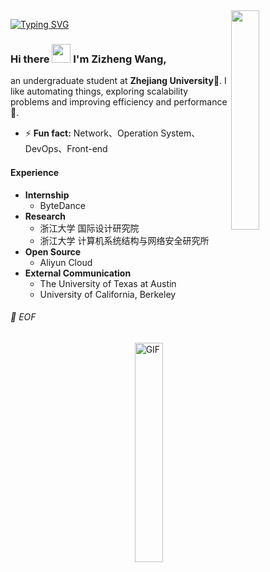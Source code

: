 <img align="right" src="https://media.giphy.com/media/6yU7IF9L3950A/giphy.gif" width="30%">

[![Typing SVG](https://readme-typing-svg.demolab.com?font=Fira+Code&size=30&pause=1000&color=000000&vCenter=true&width=435&height=30&lines=%3E%3E%3E+print(profile))](https://git.io/typing-svg)

### Hi there <img src="https://raw.githubusercontent.com/iampavangandhi/iampavangandhi/master/gifs/Hi.gif" width="30px"> I'm Zizheng Wang,
an undergraduate student at **Zhejiang University**📖. I like automating things, exploring scalability problems and improving efficiency and performance🚀. 
- ⚡ **Fun fact:** Network、Operation System、DevOps、Front-end

#### Experience
- **Internship**
  - ByteDance
- **Research**
  - 浙江大学 国际设计研究院
  - 浙江大学 计算机系统结构与网络安全研究所
- **Open Source**
  - Aliyun Cloud
- **External Communication**
  - The University of Texas at Austin
  - University of California, Berkeley

###### 💾 EOF


<img align="right" alt="GIF" src="https://media.giphy.com/media/13HgwGsXF0aiGY/giphy.gif" width="30%"/> 






